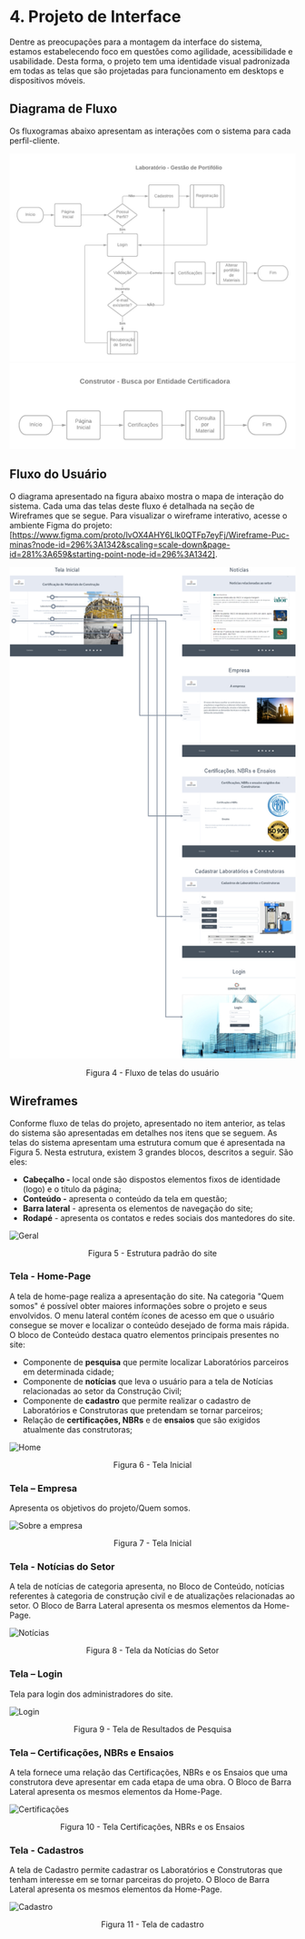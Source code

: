 #
# 4. Projeto de Interface

Dentre as preocupações para a montagem da interface do sistema, estamos estabelecendo foco em questões como agilidade, acessibilidade e usabilidade. Desta forma, o projeto tem uma identidade visual padronizada em todas as telas que são projetadas para funcionamento em desktops e dispositivos móveis.

## Diagrama de Fluxo

Os fluxogramas abaixo apresentam as interações com o sistema para cada perfil-cliente.

![Visão do Laboratório](img/fluxograma-lab.png)
![Visão do Construtor](img/fluxograma-engenheiro.png)

## Fluxo do Usuário

O diagrama apresentado na figura abaixo mostra o mapa de interação do sistema. Cada uma das telas deste fluxo é detalhada na seção de Wireframes que se segue. Para visualizar o wireframe interativo, acesse o ambiente Figma do projeto: [https://www.figma.com/proto/lvOX4AHY6Llk0QTFp7eyFj/Wireframe-Puc-minas?node-id=296%3A1342&scaling=scale-down&page-id=281%3A659&starting-point-node-id=296%3A1342].

![Fluxo do Usuario](img/flowmap.png)
<center>Figura 4 - Fluxo de telas do usuário</center>

## Wireframes

Conforme fluxo de telas do projeto, apresentado no item anterior, as telas do sistema são apresentadas em detalhes nos itens que se seguem. As telas do sistema apresentam uma estrutura comum que é apresentada na Figura 5. Nesta estrutura, existem 3 grandes blocos, descritos a seguir. São eles:

- **Cabeçalho -** local onde são dispostos elementos fixos de identidade (logo) e o título da página;
- **Conteúdo -** apresenta o conteúdo da tela em questão;
- **Barra lateral** - apresenta os elementos de navegação do site;
- **Rodapé** - apresenta os contatos e redes sociais dos mantedores do site.

![Geral](https://user-images.githubusercontent.com/82919386/135913414-d9b0f9d6-f002-410a-b183-d856b1ede1ef.png)
<center>Figura 5 - Estrutura padrão do site</center>


### Tela - Home-Page

A tela de home-page realiza a apresentação do site. Na categoria &quot;Quem somos&quot; é possível obter maiores informações sobre o projeto e seus envolvidos. O menu lateral contém ícones de acesso em que o usuário consegue se mover e localizar o conteúdo desejado de forma mais rápida. O bloco de Conteúdo destaca quatro elementos principais presentes no site:

- Componente de **pesquisa** que permite localizar Laboratórios parceiros em determinada cidade;
- Componente de **notícias** que leva o usuário para a tela de Notícias relacionadas ao setor da Construção Civil;
- Componente de **cadastro** que permite realizar o cadastro de Laboratórios e Construtoras que pretendam se tornar parceiros;
- Relação de **certificações, NBRs** e de **ensaios** que são exigidos atualmente das construtoras;

![Home](https://user-images.githubusercontent.com/82919386/135913541-4163462e-1676-4c73-8688-ea6c3408a6fd.png)
<center>Figura 6 - Tela Inicial </center>

### Tela – Empresa  

Apresenta os objetivos do projeto/Quem somos. 

![Sobre a empresa](https://user-images.githubusercontent.com/82919386/135913639-98ddf290-b382-4504-b689-f37458953697.png)
<center>Figura 7 - Tela Inicial </center>

### Tela - Notícias do Setor

A tela de notícias de categoria apresenta, no Bloco de Conteúdo, notícias referentes à categoria de construção civil e de atualizações relacionadas ao setor. O Bloco de Barra Lateral apresenta os mesmos elementos da Home-Page.

![Notícias](https://user-images.githubusercontent.com/82919386/135914000-729c5a02-4c0c-4b59-bd27-e8a3daec8768.png)
<center>Figura 8 - Tela da Notícias do Setor </center>

### Tela – Login 

Tela para login dos administradores do site. 

![Login](https://user-images.githubusercontent.com/82919386/135914060-7f485374-ac11-4387-96d6-028dcc802b2a.png)
<center>Figura 9 - Tela de Resultados de Pesquisa </center>

### Tela – Certificações, NBRs e Ensaios

A tela fornece uma relação das Certificações, NBRs e os Ensaios que uma construtora deve apresentar em cada etapa de uma obra. O Bloco de Barra Lateral apresenta os mesmos elementos da Home-Page.

![Certificações](https://user-images.githubusercontent.com/82919386/135914124-dc8c7bf8-ed5e-4b26-93be-c53bd69c98b4.png)
<center>Figura 10 - Tela Certificações, NBRs e os Ensaios </center>

### Tela - Cadastros

A tela de Cadastro permite cadastrar os Laboratórios e Construtoras que tenham interesse em se tornar parceiras do projeto. O Bloco de Barra Lateral apresenta os mesmos elementos da Home-Page.

![Cadastro](https://user-images.githubusercontent.com/82919386/135914192-473f2245-a91c-4380-a595-25adca784ca8.png)
<center>Figura 11 - Tela de cadastro </center>

